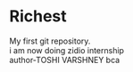 # Richest
My first git repository.<br>
i am now doing zidio internship <br>
author-TOSHI VARSHNEY bca 

